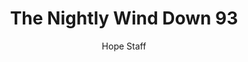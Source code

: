---
image: /assets/img/nwd/93_nwd_jeremiah_15_20_b_nlt.png
title: The Nightly Wind Down 93
categories:
  - The Nightly Wind Down
author: Hope Staff
notes: The Nightly Wind Down 93
embed: >-
  EMBED_GOES_HERE
transcript: >-
  SOME LINES OF TEXT START HERE
---